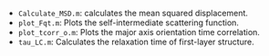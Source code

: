 * `Calculate_MSD.m`: calculates the mean squared displacement.
* `plot_Fqt.m`: Plots the self-intermediate scattering function.
* `plot_tcorr_o.m`: Plots the major axis orientation time correlation.
* `tau_LC.m`: Calculates the relaxation time of first-layer structure.

